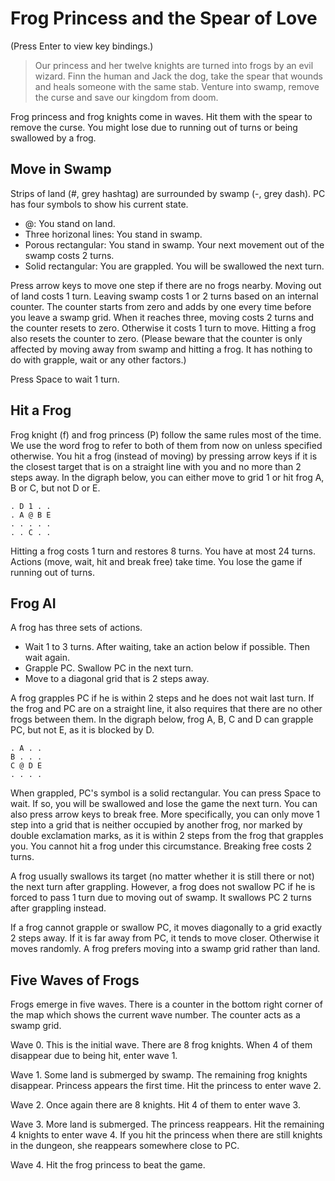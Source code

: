 # Frog Princess and the Spear of Love

(Press Enter to view key bindings.)

> Our princess and her twelve knights are turned into frogs by an evil wizard. Finn the human and Jack the dog, take the spear that wounds and heals someone with the same stab. Venture into swamp, remove the curse and save our kingdom from doom.

Frog princess and frog knights come in waves. Hit them with the spear to remove the curse. You might lose due to running out of turns or being swallowed by a frog.

## Move in Swamp

Strips of land (#, grey hashtag) are surrounded by swamp (-, grey dash). PC has four symbols to show his current state.

* @: You stand on land.
* Three horizonal lines: You stand in swamp.
* Porous rectangular: You stand in swamp. Your next movement out of the swamp costs 2 turns.
* Solid rectangular: You are grappled. You will be swallowed the next turn.

Press arrow keys to move one step if there are no frogs nearby. Moving out of land costs 1 turn. Leaving swamp costs 1 or 2 turns based on an internal counter. The counter starts from zero and adds by one every time before you leave a swamp grid. When it reaches three, moving costs 2 turns and the counter resets to zero. Otherwise it costs 1 turn to move. Hitting a frog also resets the counter to zero. (Please beware that the counter is only affected by moving away from swamp and hitting a frog. It has nothing to do with grapple, wait or any other factors.)

Press Space to wait 1 turn.

## Hit a Frog

Frog knight (f) and frog princess (P) follow the same rules most of the time. We use the word frog to refer to both of them from now on unless specified otherwise. You hit a frog (instead of moving) by pressing arrow keys if it is the closest target that is on a straight line with you and no more than 2 steps away. In the digraph below, you can either move to grid 1 or hit frog A, B or C, but not D or E.

    . D 1 . .
    . A @ B E
    . . . . .
    . . C . .

Hitting a frog costs 1 turn and restores 8 turns. You have at most 24 turns. Actions (move, wait, hit and break free) take time. You lose the game if running out of turns.

## Frog AI

A frog has three sets of actions.

* Wait 1 to 3 turns. After waiting, take an action below if possible. Then wait again.
* Grapple PC. Swallow PC in the next turn.
* Move to a diagonal grid that is 2 steps away.

A frog grapples PC if he is within 2 steps and he does not wait last turn. If the frog and PC are on a straight line, it also requires that there are no other frogs between them. In the digraph below, frog A, B, C and D can grapple PC, but not E, as it is blocked by D.

    . A . .
    B . . .
    C @ D E
    . . . .

When grappled, PC's symbol is a solid rectangular. You can press Space to wait. If so, you will be swallowed and lose the game the next turn. You can also press arrow keys to break free. More specifically, you can only move 1 step into a grid that is neither occupied by another frog, nor marked by double exclamation marks, as it is within 2 steps from the frog that grapples you. You cannot hit a frog under this circumstance. Breaking free costs 2 turns.

A frog usually swallows its target (no matter whether it is still there or not) the next turn after grappling. However, a frog does not swallow PC if he is forced to pass 1 turn due to moving out of swamp. It swallows PC 2 turns after grappling instead.

If a frog cannot grapple or swallow PC, it moves diagonally to a grid exactly 2 steps away. If it is far away from PC, it tends to move closer. Otherwise it moves randomly. A frog prefers moving into a swamp grid rather than land.

## Five Waves of Frogs

Frogs emerge in five waves. There is a counter in the bottom right corner of the map which shows the current wave number. The counter acts as a swamp grid.

Wave 0. This is the initial wave. There are 8 frog knights. When 4 of them disappear due to being hit, enter wave 1.

Wave 1. Some land is submerged by swamp. The remaining frog knights disappear. Princess appears the first time. Hit the princess to enter wave 2.

Wave 2. Once again there are 8 knights. Hit 4 of them to enter wave 3.

Wave 3. More land is submerged. The princess reappears. Hit the remaining 4 knights to enter wave 4. If you hit the princess when there are still knights in the dungeon, she reappears somewhere close to PC.

Wave 4. Hit the frog princess to beat the game.
